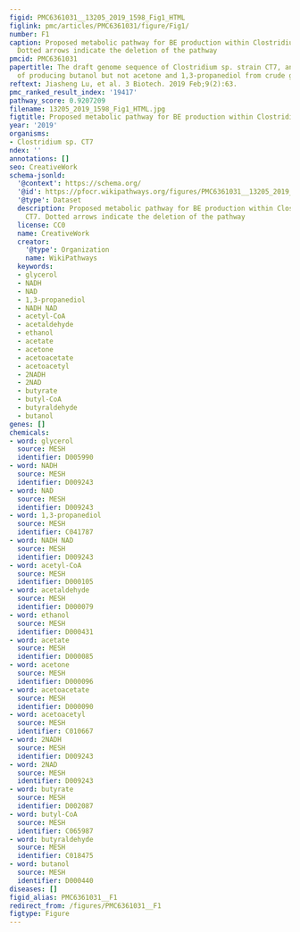 ```yaml
---
figid: PMC6361031__13205_2019_1598_Fig1_HTML
figlink: pmc/articles/PMC6361031/figure/Fig1/
number: F1
caption: Proposed metabolic pathway for BE production within Clostridium sp. CT7.
  Dotted arrows indicate the deletion of the pathway
pmcid: PMC6361031
papertitle: The draft genome sequence of Clostridium sp. strain CT7, an isolate capable
  of producing butanol but not acetone and 1,3-propanediol from crude glycerol.
reftext: Jiasheng Lu, et al. 3 Biotech. 2019 Feb;9(2):63.
pmc_ranked_result_index: '19417'
pathway_score: 0.9207209
filename: 13205_2019_1598_Fig1_HTML.jpg
figtitle: Proposed metabolic pathway for BE production within Clostridium sp
year: '2019'
organisms:
- Clostridium sp. CT7
ndex: ''
annotations: []
seo: CreativeWork
schema-jsonld:
  '@context': https://schema.org/
  '@id': https://pfocr.wikipathways.org/figures/PMC6361031__13205_2019_1598_Fig1_HTML.html
  '@type': Dataset
  description: Proposed metabolic pathway for BE production within Clostridium sp.
    CT7. Dotted arrows indicate the deletion of the pathway
  license: CC0
  name: CreativeWork
  creator:
    '@type': Organization
    name: WikiPathways
  keywords:
  - glycerol
  - NADH
  - NAD
  - 1,3-propanediol
  - NADH NAD
  - acetyl-CoA
  - acetaldehyde
  - ethanol
  - acetate
  - acetone
  - acetoacetate
  - acetoacetyl
  - 2NADH
  - 2NAD
  - butyrate
  - butyl-CoA
  - butyraldehyde
  - butanol
genes: []
chemicals:
- word: glycerol
  source: MESH
  identifier: D005990
- word: NADH
  source: MESH
  identifier: D009243
- word: NAD
  source: MESH
  identifier: D009243
- word: 1,3-propanediol
  source: MESH
  identifier: C041787
- word: NADH NAD
  source: MESH
  identifier: D009243
- word: acetyl-CoA
  source: MESH
  identifier: D000105
- word: acetaldehyde
  source: MESH
  identifier: D000079
- word: ethanol
  source: MESH
  identifier: D000431
- word: acetate
  source: MESH
  identifier: D000085
- word: acetone
  source: MESH
  identifier: D000096
- word: acetoacetate
  source: MESH
  identifier: D000090
- word: acetoacetyl
  source: MESH
  identifier: C010667
- word: 2NADH
  source: MESH
  identifier: D009243
- word: 2NAD
  source: MESH
  identifier: D009243
- word: butyrate
  source: MESH
  identifier: D002087
- word: butyl-CoA
  source: MESH
  identifier: C065987
- word: butyraldehyde
  source: MESH
  identifier: C018475
- word: butanol
  source: MESH
  identifier: D000440
diseases: []
figid_alias: PMC6361031__F1
redirect_from: /figures/PMC6361031__F1
figtype: Figure
---
```

